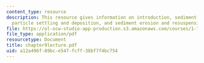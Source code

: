 ```yaml
---
content_type: resource
description: This resource gives information on introduction, sediment-water partitioning,
  particle settling and deposition, and sediment erosion and resuspension.
file: https://ol-ocw-studio-app-production.s3.amazonaws.com/courses/1-77-water-quality-control-spring-2006/a12a496f89bce547fcff38bf7f4bc754_chapter9lecture.pdf
file_type: application/pdf
resourcetype: Document
title: chapter9lecture.pdf
uid: a12a496f-89bc-e547-fcff-38bf7f4bc754
---
```

